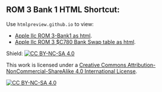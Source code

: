 ## ROM 3 Bank 1 HTML Shortcut:
Use `htmlpreview.github.io` to view:
+ [Apple IIc ROM 3-Bank1 as html](https://htmlpreview.github.io/?https://github.com/baldengineer/Apple-IIc-ROM-Disassembly/blob/main/IIc%20ROM%203/html/Apple%20IIc%20bank1%20of%2003-342-0445%20-%20A.bin.html).
+ [Apple IIc ROM 3 $C780 Bank Swap table as html](https://htmlpreview.github.io/?https://github.com/baldengineer/Apple-IIc-ROM-Disassembly/blob/main/IIc%20ROM%203/html/Apple%20IIc%20bank1%20of%2003-342-0445%20-%20A.bin.html).


Shield: [![CC BY-NC-SA 4.0][cc-by-nc-sa-shield]][cc-by-nc-sa]

This work is licensed under a
[Creative Commons Attribution-NonCommercial-ShareAlike 4.0 International License][cc-by-nc-sa].

[![CC BY-NC-SA 4.0][cc-by-nc-sa-image]][cc-by-nc-sa]

[cc-by-nc-sa]: http://creativecommons.org/licenses/by-nc-sa/4.0/
[cc-by-nc-sa-image]: https://licensebuttons.net/l/by-nc-sa/4.0/88x31.png
[cc-by-nc-sa-shield]: https://img.shields.io/badge/License-CC%20BY--NC--SA%204.0-lightgrey.svg